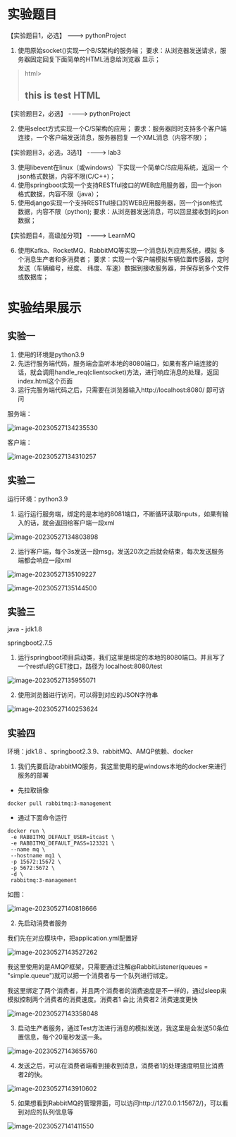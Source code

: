# 实验题目
【实验题目1，必选】 ---> pythonProject

1. 使用原始socket()实现一个B/S架构的服务端；
 要求：从浏览器发送请求，服务器固定回复下面简单的HTML消息给浏览器
  显示；

> html><head><title>testHTML</title></head>
> <body>
>
> <h2>this is test HTML</h2>
> </body>
> </html>


【实验题目2，必选】 ---->  pythonProject

2. 使用select方式实现一个C/S架构的应用；
 要求：服务器同时支持多个客户端连接，一个客户端发送消息，服务器回复
  一个XML消息（内容不限）；


【实验题目3，必选，3选1】 ----> lab3

3. 使用libevent在linux（或windows）下实现一个简单C/S应用系统，返回一
个json格式数据，内容不限(C/C++)；
4. 使用springboot实现一个支持RESTful接口的WEB应用服务器，回一个json
格式数据，内容不限（java）；
5. 使用django实现一个支持RESTful接口的WEB应用服务器，回一个json格式
数据，内容不限（python); 
 要求：从浏览器发送消息，可以回显接收到的json数据；


【实验题目4，高级加分项】 ----> LearnMQ

6. 使用Kafka、RocketMQ、RabbitMQ等实现一个消息队列应用系统，模拟
多个消息生产者和多消费者；
 要求：实现一个客户端模拟车辆位置传感器，定时发送（车辆编号，经度、
纬度、车速）数据到接收服务器，并保存到多个文件或数据库；



# 实验结果展示

## 实验一

1. 使用的环境是python3.9
2. 先运行服务端代码，服务端会监听本地的8080端口，如果有客户端连接的话，就会调用handle_req(clientsocket)方法，进行响应消息的处理，返回index.html这个页面
3. 运行完服务端代码之后，只需要在浏览器输入http://localhost:8080/ 即可访问



服务端：

![image-20230527134235530](.\picture\image-20230527134235530.png)

客户端：

![image-20230527134310257](.\picture\image-20230527134310257.png)

## 实验二

运行环境：python3.9



1. 运行运行服务端，绑定的是本地的8081端口，不断循环读取inputs，如果有输入的话，就会返回给客户端一段xml

![image-20230527134803898](.\picture\image-20230527134803898.png)



2. 运行客户端，每个3s发送一段msg，发送20次之后就会结束，每次发送服务端都会响应一段xml

![image-20230527135109227](.\picture\image-20230527135109227.png)

![image-20230527135144500](.\picture\image-20230527135144500.png)



## 实验三

java - jdk1.8

springboot2.7.5



1. 运行springboot项目启动类，我们这里是绑定的本地的8080端口。并且写了一个restful的GET接口，路径为 localhost:8080/test

![image-20230527135955071](.\picture\image-20230527135955071.png)

2. 使用浏览器进行访问，可以得到对应的JSON字符串

![image-20230527140253624](.\picture\image-20230527140253624.png)





## 实验四

环境：jdk1.8 、springboot2.3.9、rabbitMQ、AMQP依赖、docker



1. 我们先要启动rabbitMQ服务，我这里使用的是windows本地的docker来进行服务的部署

- 先拉取镜像

```
docker pull rabbitmq:3-management
```

- 通过下面命令运行

```
docker run \
 -e RABBITMQ_DEFAULT_USER=itcast \
 -e RABBITMQ_DEFAULT_PASS=123321 \
 --name mq \
 --hostname mq1 \
 -p 15672:15672 \
 -p 5672:5672 \
 -d \
 rabbitmq:3-management
```

如图：

![image-20230527140818666](.\picture\image-20230527140818666.png)



2. 先启动消费者服务

我们先在对应模块中，把application.yml配置好

![image-20230527143527262](.\picture\image-20230527143527262.png)

我这里使用的是AMQP框架，只需要通过注解@RabbitListener(queues = "simple.queue")就可以把一个消费者与一个队列进行绑定。



我这里绑定了两个消费者，并且两个消费者的消费速度是不一样的，通过sleep来模拟控制两个消费者的消费速度。消费者1 会比 消费者2 消费速度更快

![image-20230527143358048](.\picture\image-20230527143358048.png)



3. 启动生产者服务，通过Test方法进行消息的模拟发送，我这里是会发送50条位置信息，每个20毫秒发送一条。

![image-20230527143655760](.\picture\image-20230527143655760.png)

4. 发送之后，可以在消费者端看到接收到消息，消费者1的处理速度明显比消费者2的快。

![image-20230527143910602](.\picture\image-20230527143910602.png)





5. 如果想看到RabbitMQ的管理界面，可以访问http://127.0.0.1:15672/)，可以看到对应的队列信息等

![image-20230527141411550](.\picture\image-20230527141411550.png)



















